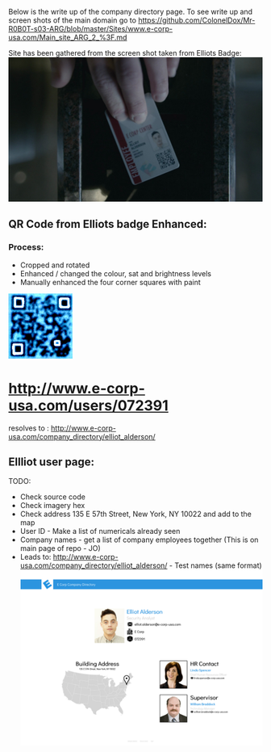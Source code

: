 
Below is the write up of the company directory page. 
To see write up and screen shots of the main domain go to https://github.com/ColonelDox/Mr-R0B0T-s03-ARG/blob/master/Sites/www.e-corp-usa.com/Main_site_ARG_2_%3F.md

Site has been gathered from the screen shot taken from Elliots Badge:
![Image of Elliots Badge](https://github.com/ColonelDox/Mr-R0B0T-s03-ARG/blob/master/Sites/www.e-corp-usa.com/Elliots_ID_badge.jpg)


## QR Code from Elliots badge Enhanced:
### Process:
* Cropped and rotated
* Enhanced / changed  the colour, sat and brightness levels
* Manually enhanced the four corner squares with paint

![Image of Elliots Badge](https://github.com/ColonelDox/Mr-R0B0T-s03-ARG/blob/master/Sites/www.e-corp-usa.com/Elliots_QR-Enhanced.png)

# http://www.e-corp-usa.com/users/072391
resolves to : http://www.e-corp-usa.com/company_directory/elliot_alderson/

## Ellliot user page:
TODO:
* Check source code
* Check imagery hex
* Check address 135 E 57th Street, New York, NY 10022 and add to the map
* User ID - Make a list of numericals already seen
* Company names - get a list of company employees together (This is on main page of repo - JO) 
* Leads to: http://www.e-corp-usa.com/company_directory/elliot_alderson/ - Test names (same format)
![E-Corp Website ](https://github.com/ColonelDox/Mr-R0B0T-s03-ARG/blob/master/Sites/www.e-corp-usa.com/screenshot-www.e-corp-usa.com-2017-10-31-10-36-05.png)

